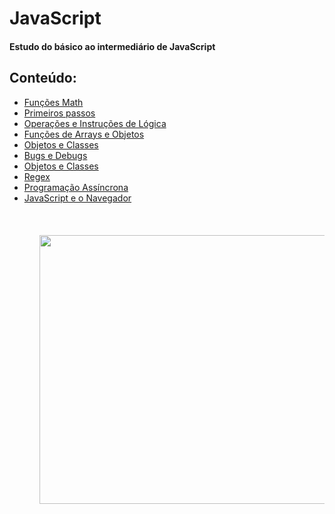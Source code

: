 # JavaScript

#### Estudo do básico ao intermediário de JavaScript

## Conteúdo:

<ul>
<li><a href="JavaScript/Aula1 - numbers, string, boolean, operador tenario, etc/ResumoMathJS.md">Funções Math</a>
<li><a href="JavaScript/Aula1 - numbers, string, boolean, operador tenario, etc/ResumoPrimeirosPassosJS.md">Primeiros passos</a>
<li><a href="JavaScript/Aula2 - If, Else, While, do While, for, Switch/ResumoOperacoesJS.md">Operações e Instruções de Lógica</a>
<li><a href="JavaScript/Aula4 - Arrays e Objetos/ResumoArrayseObjetos.md">Funções de Arrays e Objetos</a>
<li><a href="JavaScript/Aula5 - POO/ResumoPOO.md">Objetos e Classes</a>
<li><a href="JavaScript/Aula6 - Bugs e Debugs/ResumoDebugs.md">Bugs e Debugs</a>
<li><a href="JavaScript/Aula5 - POO/ResumoPOO.md">Objetos e Classes</a>
<li><a href="JavaScript/Aula7 - Expressões regulares/ResumoRegex.md">Regex</a>
<li><a href="JavaScript/Aula8 - Programação Assíncrona/ResumeProgramacaoAsync.md">Programação Assíncrona</a>
<li><a href="JavaScript/Aula9 - JavaScript e Navegador/ResumoJSDOM.md">JavaScript e o Navegador</a>
<ul>

<br>
<br>
<br>

<img height="430px" width="650px" src="https://github.com/victorbarros01/JavaScript/blob/d6dc0401ab61390598113518331075b302ee1cdc/JavaScript/GoodStudies.gif">
